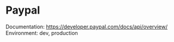 # Paypal

Documentation: https://developer.paypal.com/docs/api/overview/
Environment: dev, production